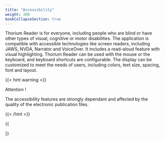 ```yaml
---
title: "Accessibility"
weight: 300
bookCollapseSection: true
---
```

 Thorium Reader is for everyone, including people who are blind or have
 other types of visual, cognitive or motor disabilities. The application is 
 compatible with accessible technologies like
 screen readers, including JAWS, NVDA, Narrator and 
 VoiceOver. It includes a read-aloud feature with visual highlighting. 
Thorium Reader can be used with the mouse or the keyboard, 
and keyboard shortcuts are configurable. 
The display can be 
 customized to meet the needs of users, including colors, 
 text size, spacing, font and layout. 

 {{< hint warning >}}

Attention !

The accessibility features are strongly dependant and affected by 
the quality of the electronic publication files. 

{{< /hint >}}

{{<section>}}